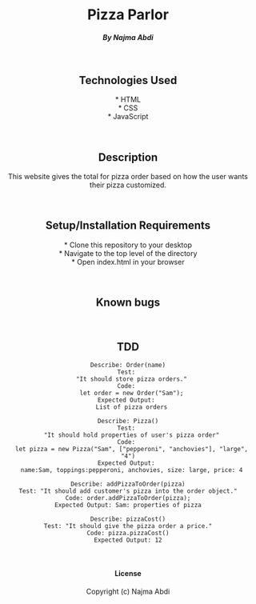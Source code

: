 # <div align="center"> **Pizza Parlor**</div>

#### <div align="center"> *By Najma Abdi* </div>  
<p>&nbsp;</p>

## <div align="center"> Technologies Used
<div align="center">* HTML
<div align="center">* CSS
<div align="center">* JavaScript 

<p>&nbsp;</p>

## <div align="center"> Description </div>
<div align="center"> This website gives the total for pizza order based on how the user wants their pizza customized.</div>
<p>&nbsp;</p>


## <div align="center">Setup/Installation Requirements 
<div align="center">* Clone this repository to your desktop 
<div align="center">* Navigate to the top level of the directory
<div align="center">* Open index.html in your browser 
<p>&nbsp;</p>


## <div align="center"> Known bugs </div>

<p>&nbsp;</p>


## <div align="center"> TDD </div>
    Describe: Order(name)
    Test: 
      "It should store pizza orders."
    Code: 
      let order = new Order("Sam");
    Expected Output: 
      List of pizza orders

    Describe: Pizza()
    Test: 
      "It should hold properties of user's pizza order"
    Code: 
      let pizza = new Pizza("Sam", ["pepperoni", "anchovies"], "large", "4")
    Expected Output: 
      name:Sam, toppings:pepperoni, anchovies, size: large, price: 4

    Describe: addPizzaToOrder(pizza)
    Test: "It should add customer's pizza into the order object."
    Code: order.addPizzaToOrder(pizza);
    Expected Output: Sam: properties of pizza

    Describe: pizzaCost()
    Test: "It should give the pizza order a price."
    Code: pizza.pizzaCost()
    Expected Output: 12



<p>&nbsp;</p>

#### License

Copyright (c)  Najma Abdi